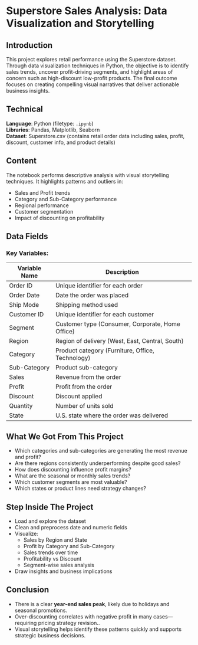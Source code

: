 # Superstore Sales Analysis: Data Visualization and Storytelling

## Introduction
This project explores retail performance using the Superstore dataset. Through data visualization techniques in Python, the objective is to identify sales trends, uncover profit-driving segments, and highlight areas of concern such as high-discount low-profit products. The final outcome focuses on creating compelling visual narratives that deliver actionable business insights.

## Technical
**Language**: Python (filetype: `.ipynb`)  
**Libraries**: Pandas, Matplotlib, Seaborn  
**Dataset**: Superstore.csv (contains retail order data including sales, profit, discount, customer info, and product details)

## Content
The notebook performs descriptive analysis with visual storytelling techniques. It highlights patterns and outliers in:
- Sales and Profit trends
- Category and Sub-Category performance
- Regional performance
- Customer segmentation
- Impact of discounting on profitability

## Data Fields

### Key Variables:
| Variable Name     | Description                                     |
|-------------------|-------------------------------------------------|
| Order ID          | Unique identifier for each order                |
| Order Date        | Date the order was placed                       |
| Ship Mode         | Shipping method used                            |
| Customer ID       | Unique identifier for each customer             |
| Segment           | Customer type (Consumer, Corporate, Home Office)|
| Region            | Region of delivery (West, East, Central, South) |
| Category          | Product category (Furniture, Office, Technology)|
| Sub-Category      | Product sub-category                            |
| Sales             | Revenue from the order                          |
| Profit            | Profit from the order                           |
| Discount          | Discount applied                                |
| Quantity          | Number of units sold                            |
| State             | U.S. state where the order was delivered        |

## What We Got From This Project
- Which categories and sub-categories are generating the most revenue and profit?
- Are there regions consistently underperforming despite good sales?
- How does discounting influence profit margins?
- What are the seasonal or monthly sales trends?
- Which customer segments are most valuable?
- Which states or product lines need strategy changes?

## Step Inside The Project
- Load and explore the dataset
- Clean and preprocess date and numeric fields
- Visualize:
  - Sales by Region and State
  - Profit by Category and Sub-Category
  - Sales trends over time
  - Profitability vs Discount
  - Segment-wise sales analysis
- Draw insights and business implications

## Conclusion
- There is a clear **year-end sales peak**, likely due to holidays and seasonal promotions.
- Over-discounting correlates with negative profit in many cases—requiring pricing strategy revision..
- Visual storytelling helps identify these patterns quickly and supports strategic business decisions.

